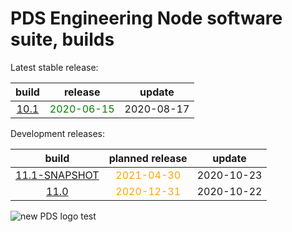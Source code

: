 
PDS Engineering Node software suite, builds
===========================================


Latest stable release:  

|build|release|update|
| :---: | :---: | :---: |
|[10.1](./10.1)|<span style="color:green">2020-06-15</span>|2020-08-17|
  


Development releases:  

|build|planned release|update|
| :---: | :---: | :---: |
|[11.1-SNAPSHOT](./11.1-SNAPSHOT)|<span style="color:orange">2021-04-30</span>|2020-10-23|
|[11.0](./11.0)|<span style="color:orange">2020-12-31</span>|2020-10-22|
  
![new PDS logo test](https://nasa-pds.github.io/pdsen-corral/images/logo.png)